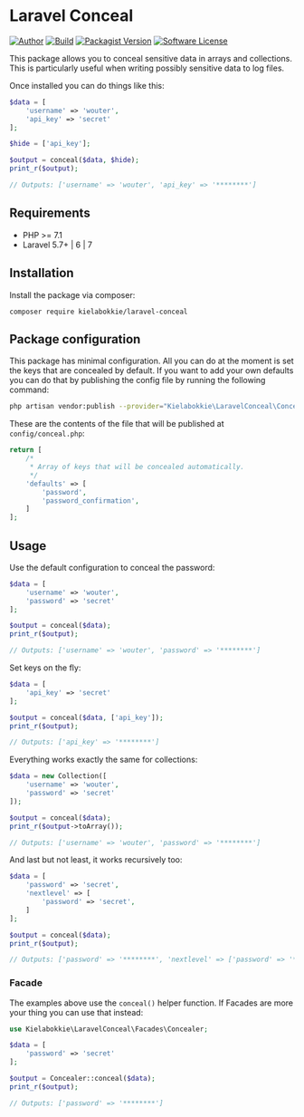 # Laravel Conceal

[![Author](http://img.shields.io/badge/by-@kielabokkie-lightgrey.svg?style=flat-square)](https://twitter.com/kielabokkie)
[![Build](https://img.shields.io/github/workflow/status/kielabokkie/laravel-conceal/run-tests/master?style=flat-square)](https://github.com/kielabokkie/laravel-conceal/actions)
[![Packagist Version](https://img.shields.io/packagist/v/kielabokkie/laravel-conceal.svg?style=flat-square)](https://packagist.org/packages/kielabokkie/laravel-conceal)
[![Software License](https://img.shields.io/badge/license-MIT-brightgreen.svg?style=flat-square)](LICENSE.md)

This package allows you to conceal sensitive data in arrays and collections. This is particularly useful when writing possibly sensitive data to log files.

Once installed you can do things like this:

```php
$data = [
    'username' => 'wouter',
    'api_key' => 'secret'
];

$hide = ['api_key'];

$output = conceal($data, $hide);
print_r($output);

// Outputs: ['username' => 'wouter', 'api_key' => '********']
```

## Requirements

* PHP >= 7.1
* Laravel 5.7+ | 6 | 7

## Installation

Install the package via composer:

```
composer require kielabokkie/laravel-conceal
```

## Package configuration

This package has minimal configuration. All you can do at the moment is set the keys that are concealed by default. If you want to add your own defaults you can do that by publishing the config file by running the following command:

```bash
php artisan vendor:publish --provider="Kielabokkie\LaravelConceal\ConcealServiceProvider"
```

These are the contents of the file that will be published at `config/conceal.php`:

```php
return [
    /*
     * Array of keys that will be concealed automatically.
     */
    'defaults' => [
        'password',
        'password_confirmation',
    ]
];
```

## Usage

Use the default configuration to conceal the password:

```php
$data = [
    'username' => 'wouter',
    'password' => 'secret'
];

$output = conceal($data);
print_r($output);

// Outputs: ['username' => 'wouter', 'password' => '********']
```

Set keys on the fly:

```php
$data = [
    'api_key' => 'secret'
];

$output = conceal($data, ['api_key']);
print_r($output);

// Outputs: ['api_key' => '********']
```

Everything works exactly the same for collections:

```php
$data = new Collection([
    'username' => 'wouter',
    'password' => 'secret'
]);

$output = conceal($data);
print_r($output->toArray());

// Outputs: ['username' => 'wouter', 'password' => '********']
```

And last but not least, it works recursively too:

```php
$data = [
    'password' => 'secret',
    'nextlevel' => [
        'password' => 'secret',
    ]
];

$output = conceal($data);
print_r($output);

// Outputs: ['password' => '********', 'nextlevel' => ['password' => '********']]
```

### Facade

The examples above use the `conceal()` helper function. If Facades are more your thing you can use that instead:

```php
use Kielabokkie\LaravelConceal\Facades\Concealer;

$data = [
    'password' => 'secret'
];

$output = Concealer::conceal($data);
print_r($output);

// Outputs: ['password' => '********']
```
